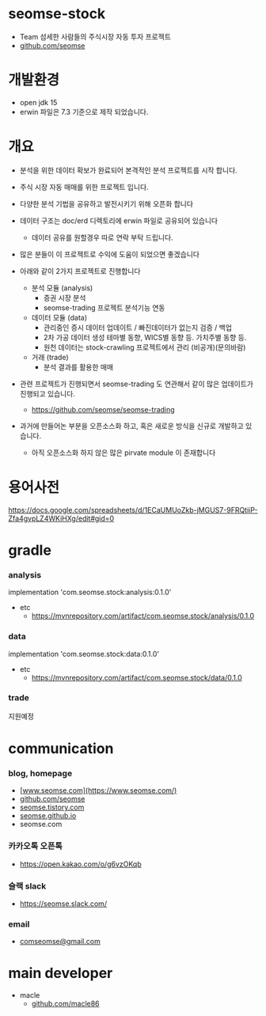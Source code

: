 # seomse-stock
- Team 섬세한 사람들의 주식시장 자동 투자 프로젝트
- [github.com/seomse](https://github.com/seomse)
# 개발환경
- open jdk 15
- erwin 파일은 7.3 기준으로 제작 되었습니다.

# 개요
- 분석을 위한 데이터 확보가 완료되어 본격적인 분석 프로젝트를 시작 합니다.
- 주식 시장 자동 매매를 위한 프로젝트 입니다.
- 다양한 분석 기법을 공유하고 발전시키기 위해 오픈화 합니다
- 데이터 구조는 doc/erd 디렉토리에 erwin 파일로 공유되어 있습니다
    - 데이터 공유를 원할경우 따로 연락 부탁 드립니다.
- 많은 분들이 이 프로젝트로 수익에 도움이 되었으면 좋겠습니다  


- 아래와 같이 2가지 프로젝트로 진행합니다
    - 분석 모듈 (analysis)
        - 증권 시장 분석
        - seomse-trading 프로젝트 분석기능 연동
    - 데이터 모듈 (data)
        - 관리중인 증시 데이터 업데이트 / 빠진데이터가 없는지 검증 / 백업
        - 2차 가공 데이터 생성 테마별 동향, WICS별 동향 등. 가치주별 동향 등.
        - 원천 데이터는 stock-crawling 프로젝트에서 관리 (비공개)(문의바람)
    - 거래 (trade)
        - 분석 결과를 활용한 매매


- 관련 프로젝트가 진행되면서 seomse-trading 도 연관해서 같이 많은 업데이트가 진행되고 있습니다.
    - https://github.com/seomse/seomse-trading
    
- 과거에 만들어논 부분을 오픈소스화 하고, 혹은 새로운 방식을 신규로 개발하고 있습니다.
    - 아직 오픈소스화 하지 않은 많은 pirvate module 이 존재합니다

# 용어사전
https://docs.google.com/spreadsheets/d/1ECaUMUoZkb-jMGUS7-9FRQtiiP-Zfa4gvpLZ4WKiHXg/edit#gid=0

# gradle
### analysis
implementation 'com.seomse.stock:analysis:0.1.0'
- etc 
    - https://mvnrepository.com/artifact/com.seomse.stock/analysis/0.1.0

### data
implementation 'com.seomse.stock:data:0.1.0'

- etc 
    - https://mvnrepository.com/artifact/com.seomse.stock/data/0.1.0

### trade
지원예정

# communication
### blog, homepage
- [www.seomse.com](https://www.seomse.com/)
- [github.com/seomse](https://github.com/seomse)
- [seomse.tistory.com](https://seomse.tistory.com/)
- [seomse.github.io](https://seomse.github.io/)
- seomse.com

### 카카오톡 오픈톡
 - https://open.kakao.com/o/g6vzOKqb

### 슬랙 slack
- https://seomse.slack.com/

### email
 - comseomse@gmail.com
 
 
# main developer
 - macle
    -  [github.com/macle86](https://github.com/macle86)